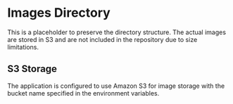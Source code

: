 # Images Directory

This is a placeholder to preserve the directory structure.
The actual images are stored in S3 and are not included in the repository due to size limitations.

## S3 Storage

The application is configured to use Amazon S3 for image storage with the bucket name specified in the environment variables.